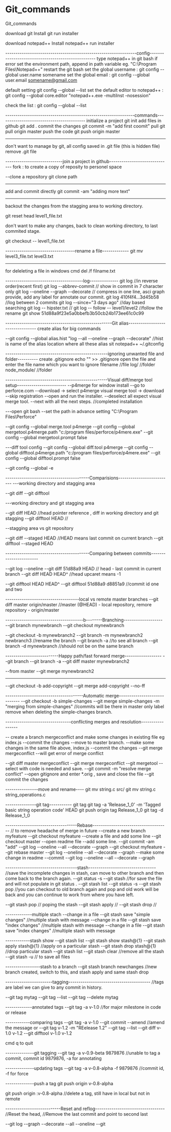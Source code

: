 # Git_commands
Git_commands

download git
Install git
run installer


download notepad++
Install notepad++
run installer

----------------------------------------------------------------config---------------------------------------------------
type  notepad++ in git bash
if error set the environment path, append in path variable eg. "C:\Program Files\Notepad++"
restart the git bash
set the global username :
  git config --global user.name somename
set the global email :
  git config --global user.email somename@gmail.com

default setting
git config --global --list
set the default editor to notepad++ : 
  git config --global core.editor "notepad++.exe -multiInst -nosession"
  
 check the list :
  git config --global --list
  
  ---------------------------------------------------------------commands------------------------------------------
  initialize a project
    git init 
  add files in github
    git add .
  commit the changes
    git commit -m "add first coomit"
  pull
    git pull origin master
  push the code
    git push origin master
    
   --------
   don't want to manage by git, all config saved in .git file (this is hidden file)
    remove .git file
    
  ----------------------------join a project in github------------------------------
  fork : to create a copy of reposity to personel space
  
--clone a repository
  git clone path
  
----------------------------------------------------------------------------------  
add and commit directly
git commit -am "adding more text"

----
backout the changes from the stagging area to working directory.

git reset head level1_file.txt

don't want to make any changes, back to clean working directory, to last commited stage.

git checkout -- level1_file.txt

----------------------------------rename a file-------------
git mv level3_file.txt level3.txt

-------------------------------------------------------------------------------------------------------------------------------
for deleleting a file in windows cmd
  del /f filname.txt
  
--------------------------------------log--------------
git log  //in reverse order(recent first)
git log --abbrev-commit   // show in commit in 7 character only
git log --oneline --graph --decorate // compress in one line, asci graph provide, add any label for annotate our commit.
git log  410f4f4...3d45b58 //log between 2 commits
git log --since="3 days ago" //day based searching
git log -- hipster.txt //
git log -- follow -- level1/level2   //follow the rename
git show  51d88a9f23e5a0bbefb3b50cb24b173ee61c0c99

----------------------------------------------------Git alias---------------------------------
  create alias for big commands
  
--git config --global alias.hist "log --all --oneline --graph --decorate"
//hist is name of the alias
location where all these alias sit
  notepad++ ~/.gitconfig
  
--------------------------------------------------ignoring unwanted file and folder----------
create .gitignore 
  echo "" >> .gitignore
open the file and enter the file name which you want to ignore
filename //file
log/ //folder
node_module/  //folder

--------------------------------------------------Visual diff/merge tool setup------------------------
--p4merge for window install
--go to perforce.com
--download -> select p4merge visual merge tool -> download
--skip registration
--open and run the installer. 
--deselect all expect visual merge tool.
--next with all the next steps.  //completed installation

---open git bash
--set the path in advance setting "C:\Program Files\Perforce"

--git config --global merge.tool p4merge
--git config --global mergetool.p4merge.path "c:/program files/perforce/p4mere.exe"
--git config --global mergetool.prompt false

---diff tool config
--git config --global diff.tool p4merge
--git config --global difftool.p4merge.path "c:/program files/perforce/p4mere.exe"
--git config --global difftool.prompt false

--git config --global -e

-----------------------------------------Comparisions--------------------------
---working directory and stagging area

--git diff
--git difftool

---working directory and git stagging area

--git diff HEAD    //head pointer reference , diff in working directory and git stagging
--git difftool HEAD  //

--stagging area vs git repository

--git diff --staged HEAD //HEAD means last commit on current branch
--git difftool --staged HEAD 

-----------------------------------------Comparing between commits-----------------------

--git log --oneline
--git diff 51d88a9 HEAD // head - last commit in current branch
--git diff HEAD HEAD^  //head upcaret means -1

--git difftool HEAD HEAD^
--git difftool 51d88a9 d8851a9  //commit id one and two

------------------------------------local vs remote master branches
--git diff master origin/master   //master (@HEAD) - local repository, remore repository - origin/master

--------------------------------------b--------Branching-------------------
--git branch mynewbranch
--git checkout mynewbranch

--git checkout -b mynewbranch2
--git branch -m mynewbranch2 newbranch3 //rename the branch
--git branch -a //to see all branch
--git branch -d mynewbranch //should not be on the same branch

--------------------------Happy path/fast forward merge------------------
--git branch
--git branch -a
--git diff master mynewbranch2

--from master
--git merge mynewbranch2

-----
--git checkout -b add-copyright
--git merge add-copyright --no-ff

--------------------------------------Automatic merge-----------------------------
--git checkout -b simple-changes
--git merge simple-changes -m "merging from simple-changes" //commits will be there in master only label remove when deleting the simple-changes branch.

--------------------------------conflicting merges and resolution-----------------


-- create a branch mergeconflict and make some changes in existing file eg index.js
--commit the changes
--move to master branch. 
--make some changes in the same file above, index.js
--commit the changes
--git merge mergeconflict
--will get error of merge conflict

--git diff master mergeconflict
--git merge mergeconflict
--git mergetool
--select with code is needed and save.
--git commit -m "resolve merge conflict"
--open gitignore and enter  *.orig , save and close the file
--git commit the changes


----------------move and rename----
git mv string.c src/
git mv string.c string_operations.c

---------------git tag-----------
git tag
git tag -a 'Release_1_0' -m 'Tagged basic string operation code' HEAD
git push origin tag Release_1_0
git tag -d Release_1_0

-----------------------------------Rebase-------------------------------------
// to remove headache of merge in future
--create a new branch myfeature
--git checkout myfeature
--create a file and add some line
--git checkout master
--open readme file
--add some line.
--git commit -am "add"
--git log --oneline --all --decorate --graph
--git checkout myfeature
--git rebase master 
--git log --oneline --all --decorate --graph
--make some change in readme
--commit
--git log --oneline --all --decorate --graph

-----------------------------------stash---------------------------------
//save the incomplete changes in stash, can move to other branch and then come back to the branch again.
--git status -s
--git stash  //for save the file and will not populate in git status .
--git stash list
--git status -s
--git stash pop //you can checkout to old branch again and pop and old work will be back and you can continue to work from where you have left.

--git stash pop // poping the stash
--git stash apply //
--git stash drop //

-------------multiple stach
--change in a file 
--git stash save "simple changes"  //multiple stash with message
--change in a file 
--git stash save "index changes"   //multiple stash with message
--change in a file 
--git stash save "index changes"   //multiple stash with message

------------stash show
--git stash list
--git stash show stash@{1}
--git stash apply stash@{1}  //apply on a particular stash
--git stash drop stash@{1} //drop particular stash
--git stash list
--git stash clear //remove all the stash
--git stash -u  // to save all files

-----------------stash to a branch
--git stash branch newchanges //new branch created, switch to this, and stash   apply and same stash drop

-----------------------tagging----------------------------------------
//tags are label we can give to any commit in history.

--git tag mytag
--git tag --list
--git tag --delete mytag

-------------annotated tags
--git tag -a v-1.0   //for major milestone in code or release

------------comparing tags
--git tag -a v-1.0
--git commit --amend  //amend the message
or
--git tag v-1.2 -m "REelease 1.2"
--git tag --list
--git diff v-1.0 v-1.2
--git difftool v-1.0 v-1.2

cmd q to quit

--------------git tagging
--git tag -a v-0.9-beta 9879876 //unable to tag a commit, commit id 9879876,
                                -a for annotating

--------------updating tags
--git tag -a v-0.8-alpha -f 9879876 //commit id, -f for force

--------------push a tag
git push origin v-0.8-alpha

git push origin :v-0.8-alpha  //delete a tag, still have in local but not in                                  remote

---------------------------Reset and reflog----------------------------------
//Reset the head, 
//Remove the last commit and point to second last

--git log --graph --decorate --all --oneline
--git 




















































